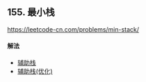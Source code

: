 ## 155. 最小栈

https://leetcode-cn.com/problems/min-stack/


#### 解法  

* [辅助栈](_1.py)
* [辅助栈(优化)](_2.py)
